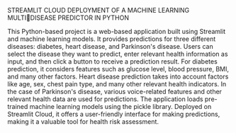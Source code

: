 STREAMLIT CLOUD DEPLOYMENT OF A MACHINE LEARNING MULTIDISEASE PREDICTOR IN PYTHON

This Python-based project is a web-based application built using Streamlit and machine learning models. It provides predictions for three different diseases: diabetes, heart disease, and Parkinson's disease. Users can select the disease they want to predict, enter relevant health information as input, and then click a button to receive a prediction result. For diabetes prediction, it considers features such as glucose level, blood pressure, BMI, and many other factors. Heart disease prediction takes into account factors like age, sex, chest pain type, and many other relevant health indicators. In the case of Parkinson's disease, various voice-related features and other relevant health data are used for predictions. The application loads pre-trained machine learning models using the pickle library. Deployed on Streamlit Cloud, it offers a user-friendly interface for making predictions, making it a valuable tool for health risk assessment.


